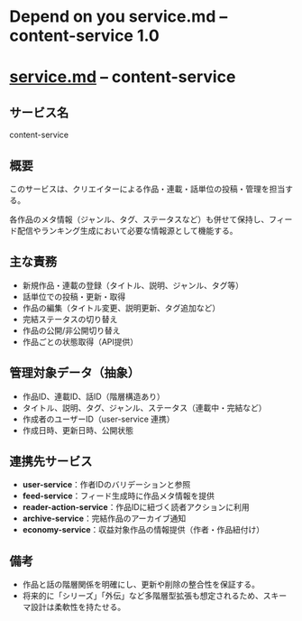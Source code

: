 # Depend on you service.md – content-service 1.0

## 

# [service.md](http://service.md/) – content-service

## サービス名

content-service

## 概要

このサービスは、クリエイターによる作品・連載・話単位の投稿・管理を担当する。

各作品のメタ情報（ジャンル、タグ、ステータスなど）も併せて保持し、フィード配信やランキング生成において必要な情報源として機能する。

## 主な責務

- 新規作品・連載の登録（タイトル、説明、ジャンル、タグ等）
- 話単位での投稿・更新・取得
- 作品の編集（タイトル変更、説明更新、タグ追加など）
- 完結ステータスの切り替え
- 作品の公開/非公開切り替え
- 作品ごとの状態取得（API提供）

## 管理対象データ（抽象）

- 作品ID、連載ID、話ID（階層構造あり）
- タイトル、説明、タグ、ジャンル、ステータス（連載中・完結など）
- 作成者のユーザーID（user-service 連携）
- 作成日時、更新日時、公開状態

## 連携先サービス

- **user-service**：作者IDのバリデーションと参照
- **feed-service**：フィード生成時に作品メタ情報を提供
- **reader-action-service**：作品IDに紐づく読者アクションに利用
- **archive-service**：完結作品のアーカイブ通知
- **economy-service**：収益対象作品の情報提供（作者・作品紐付け）

## 備考

- 作品と話の階層関係を明確にし、更新や削除の整合性を保証する。
- 将来的に「シリーズ」「外伝」など多階層型拡張も想定されるため、スキーマ設計は柔軟性を持たせる。